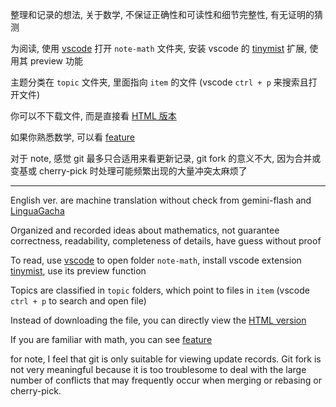整理和记录的想法, 关于数学, 不保证正确性和可读性和细节完整性, 有无证明的猜测

为阅读, 使用 [vscode](https://code.visualstudio.com/) 打开 `note-math` 文件夹, 安装 vscode 的 [tinymist](https://github.com/Myriad-Dreamin/tinymist) 扩展, 使用其 preview 功能

主题分类在 `topic` 文件夹, 里面指向 `item` 的文件 (vscode `ctrl + p` 来搜索且打开文件)

你可以不下载文件, 而是直接看 [HTML 版本](https://ecbc0.github.io/)

如果你熟悉数学, 可以看 [feature](https://ecbc0.github.io/item/feature.html)

对于 note, 感觉 git 最多只合适用来看更新记录, git fork 的意义不大, 因为合并或变基或 cherry-pick 时处理可能频繁出现的大量冲突太麻烦了

---

English ver. are machine translation without check from gemini-flash and [LinguaGacha](https://github.com/neavo/LinguaGacha)

Organized and recorded ideas about mathematics, not guarantee correctness, readability, completeness of details, have guess without proof

To read, use [vscode](https://code.visualstudio.com/) to open folder `note-math`, install vscode extension [tinymist](https://github.com/Myriad-Dreamin/tinymist), use its preview function

Topics are classified in `topic` folders, which point to files in `item` (vscode `ctrl + p` to search and open file)

Instead of downloading the file, you can directly view the [HTML version](https://ecbc0.github.io/)

If you are familiar with math, you can see [feature](https://ecbc0.github.io/item_en/feature_en.html)

for note, I feel that git is only suitable for viewing update records. Git fork is not very meaningful because it is too troublesome to deal with the large number of conflicts that may frequently occur when merging or rebasing or cherry-pick.
